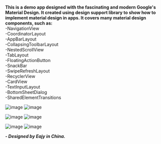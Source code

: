 **This is a demo app designed with the fascinating and modern Google's Material Design.
It created using design support library to show how to implement material design in apps.
It covers many material design components, such as:**  
-NavigationView  
-CoordinatorLayout  
-AppBarLayout  
-CollapsingToolbarLayout  
-NestedScrollView  
-TabLayout  
-FloatingActionButton  
-SnackBar  
-SwipeRefreshLayout  
-RecyclerView  
-CardView  
-TextInputLayout  
-BottomSheetDialog  
-SharedElementTransitions

![image](https://github.com/Eajy/MaterialDesignDemo/blob/master/pictures/Screenshot_20170326-201916.png)
![image](https://github.com/Eajy/MaterialDesignDemo/blob/master/pictures/Screenshot_20170326-202037.png)

![image](https://github.com/Eajy/MaterialDesignDemo/blob/master/pictures/Screenshot_20170326-202128.png)
![image](https://github.com/Eajy/MaterialDesignDemo/blob/master/pictures/Screenshot_20170326-202207.png)

![image](https://github.com/Eajy/MaterialDesignDemo/blob/master/pictures/Screenshot_20170326-202144.png)
![image](https://github.com/Eajy/MaterialDesignDemo/blob/master/pictures/Screenshot_20170326-202227.png)


_**- Designed by Eajy in China.**_
